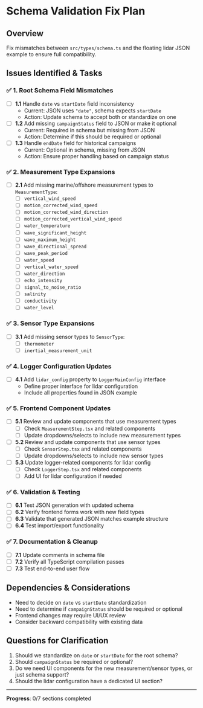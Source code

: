# Schema Validation Fix Plan

## Overview
Fix mismatches between `src/types/schema.ts` and the floating lidar JSON example to ensure full compatibility.

## Issues Identified & Tasks

### ✅ 1. Root Schema Field Mismatches
- [ ] **1.1** Handle `date` vs `startDate` field inconsistency
  - Current: JSON uses `"date"`, schema expects `startDate`
  - Action: Update schema to accept both or standardize on one
- [ ] **1.2** Add missing `campaignStatus` field to JSON or make it optional
  - Current: Required in schema but missing from JSON
  - Action: Determine if this should be required or optional
- [ ] **1.3** Handle `endDate` field for historical campaigns
  - Current: Optional in schema, missing from JSON
  - Action: Ensure proper handling based on campaign status

### ✅ 2. Measurement Type Expansions
- [ ] **2.1** Add missing marine/offshore measurement types to `MeasurementType`:
  - [ ] `vertical_wind_speed`
  - [ ] `motion_corrected_wind_speed`
  - [ ] `motion_corrected_wind_direction`
  - [ ] `motion_corrected_vertical_wind_speed`
  - [ ] `water_temperature`
  - [ ] `wave_significant_height`
  - [ ] `wave_maximum_height`
  - [ ] `wave_directional_spread`
  - [ ] `wave_peak_period`
  - [ ] `water_speed`
  - [ ] `vertical_water_speed`
  - [ ] `water_direction`
  - [ ] `echo_intensity`
  - [ ] `signal_to_noise_ratio`
  - [ ] `salinity`
  - [ ] `conductivity`
  - [ ] `water_level`

### ✅ 3. Sensor Type Expansions
- [ ] **3.1** Add missing sensor types to `SensorType`:
  - [ ] `thermometer`
  - [ ] `inertial_measurement_unit`

### ✅ 4. Logger Configuration Updates
- [ ] **4.1** Add `lidar_config` property to `LoggerMainConfig` interface
  - Define proper interface for lidar configuration
  - Include all properties found in JSON example

### ✅ 5. Frontend Component Updates
- [ ] **5.1** Review and update components that use measurement types
  - [ ] Check `MeasurementStep.tsx` and related components
  - [ ] Update dropdowns/selects to include new measurement types
- [ ] **5.2** Review and update components that use sensor types
  - [ ] Check `SensorStep.tsx` and related components
  - [ ] Update dropdowns/selects to include new sensor types
- [ ] **5.3** Update logger-related components for lidar config
  - [ ] Check `LoggerStep.tsx` and related components
  - [ ] Add UI for lidar configuration if needed

### ✅ 6. Validation & Testing
- [ ] **6.1** Test JSON generation with updated schema
- [ ] **6.2** Verify frontend forms work with new field types
- [ ] **6.3** Validate that generated JSON matches example structure
- [ ] **6.4** Test import/export functionality

### ✅ 7. Documentation & Cleanup
- [ ] **7.1** Update comments in schema file
- [ ] **7.2** Verify all TypeScript compilation passes
- [ ] **7.3** Test end-to-end user flow

## Dependencies & Considerations
- Need to decide on `date` vs `startDate` standardization
- Need to determine if `campaignStatus` should be required or optional
- Frontend changes may require UI/UX review
- Consider backward compatibility with existing data

## Questions for Clarification
1. Should we standardize on `date` or `startDate` for the root schema?
2. Should `campaignStatus` be required or optional?
3. Do we need UI components for the new measurement/sensor types, or just schema support?
4. Should the lidar configuration have a dedicated UI section?

---
**Progress**: 0/7 sections completed 
